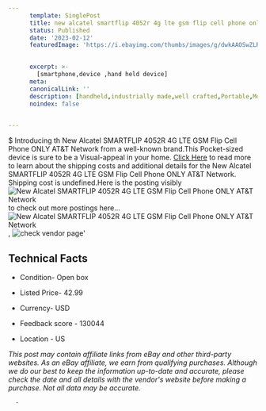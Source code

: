 ```yaml
---
      template: SinglePost
      title: new alcatel smartflip 4052r 4g lte gsm flip cell phone only at t network
      status: Published
      date: '2023-02-12'
      featuredImage: 'https://i.ebayimg.com/thumbs/images/g/dwkAAOSwZLRj55uD/s-l225.jpg'
       

      excerpt: >-
        [smartphone,device ,hand held device]
      meta:
      canonicalLink: ''
      description: [handheld,industrially made,well crafted,Portable,Mobile,Compact,Convenient,Lightweight,Maneuverable,Man-portable,Miniature,Carriable,Hand-held,Light,Holdable,Transportable,Mobile device,Pocket-sized,On-the-go,Wireless,Cordless,Compact size,Convenient size, smartphone,device ,hand held device]
      noindex: false
      

---
```

$
      Introducing th New Alcatel SMARTFLIP 4052R 4G LTE GSM Flip Cell Phone ONLY AT&T Network from a well-known brand.This Pocket-sized device  is sure to be a Visual-appeal in your home. [Click Here](https://www.ebay.com/itm/394458259252?hash=item5bd78b5f34%3Ag%3AdwkAAOSwZLRj55uD&mkevt=1&mkcid=1&mkrid=711-53200-19255-0&campid=%253CePNCampaignId%253E&customid=%253CreferenceId%253E&toolid=10049) to read more to learn about the shipping costs and additional details for the New Alcatel SMARTFLIP 4052R 4G LTE GSM Flip Cell Phone ONLY AT&T Network. Shipping cost is undefined.Here is the posting visibly ![New Alcatel SMARTFLIP 4052R 4G LTE GSM Flip Cell Phone ONLY AT&T Network](https://i.ebayimg.com/thumbs/images/g/dwkAAOSwZLRj55uD/s-l225.jpg) to check out more postings here... ![New Alcatel SMARTFLIP 4052R 4G LTE GSM Flip Cell Phone ONLY AT&T Network](https://i.ebayimg.com/images/g/dwkAAOSwZLRj55uD/s-l1200.jpg), ![check vendor page](https://origin-galleryplus.ebayimg.com/ws/web/394458259252_2_0_1/225x225.jpg,https://origin-galleryplus.ebayimg.com/ws/web/394458259252_3_0_1/225x225.jpg,https://origin-galleryplus.ebayimg.com/ws/web/394458259252_4_0_1/225x225.jpg)'

      

 ## Technical Facts 



     
      

 - Condition- Open box 


      

 - Listed Price- 42.99 


      

 - Currency- USD 


      

 - Feedback score - 130044 


      

 - Location - US 


      
      

 *_This post may contain affiliate links from eBay and other third-party websites. As an eBay affiliate, we earn from qualifying purchases. Although we do our best to keep the information up-to-date and accurate, please check the date and all details with the vendor's website before making a purchase. Not all data may be accurate._*




      -
